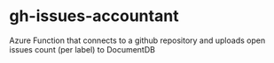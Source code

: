 # gh-issues-accountant
Azure Function that connects to a github repository and uploads open issues count (per label) to DocumentDB
